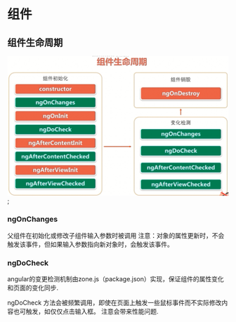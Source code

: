 #  组件

## 组件生命周期

![组件声明周期](./组件声明周期.png);





### ngOnChanges
父组件在初始化或修改子组件输入参数时被调用
注意：对象的属性更新时，不会触发该事件，但如果输入参数指向新对象时，会触发该事件。


### ngDoCheck
angular的变更检测机制由zone.js（package.json）实现，保证组件的属性变化和页面的变化同步.

ngDoCheck 方法会被频繁调用，即使在页面上触发一些鼠标事件而不实际修改内容也可触发，如仅仅点击输入框。
注意会带来性能问题.

